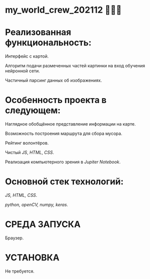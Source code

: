 # my_world_crew_202112 👶🎄🎎

# Реализованная функциональность:
Интерфейс с картой.

Алгоритм подачи размеченных частей картинки на вход обучения нейронной сети.

Частичный парсинг данных об изображениях.

# Особенность проекта в следующем:
Наглядное обобщённое представление информации на карте.

Возможность построения маршрута для сбора мусора.

Рейтинг волонтёров.

Чистый *JS*, *HTML*, *CSS*.

Реализация компьютерного зрения в *Jupiter Notebook*.

# Основной стек технологий:
*JS, HTML, CSS*.

*python, openCV, numpy, keras*.

# СРЕДА ЗАПУСКА
Браузер.

# УСТАНОВКА
Не требуется.
